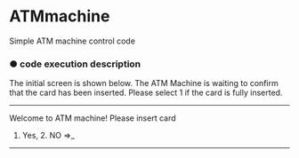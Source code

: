 # ATMmachine
Simple ATM machine control code

### ● code execution description

The initial screen is shown below.
The ATM Machine is waiting to confirm that the card has been inserted. Please select 1 if the card is fully inserted.

---
Welcome to ATM machine!
Please insert card
1. Yes, 2. NO =>_
---
